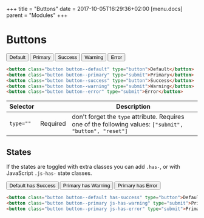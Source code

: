 +++
title = "Buttons"
date = 2017-10-05T16:29:36+02:00
[menu.docs]
parent = "Modules"
+++

# Buttons


<div class="fp-example">
	<button class="button button--default" type="button">Default</button>
	<button class="button button--primary" type="submit">Primary</button>
	<button class="button button--success" type="button">Success</button>
	<button class="button button--warning" type="submit">Warning</button>
	<button class="button button--error" type="submit">Error</button>
</div>

```html
<button class="button button--default" type="button">Default</button>
<button class="button button--primary" type="submit">Primary</button>
<button class="button button--success" type="button">Success</button>
<button class="button button--warning" type="submit">Warning</button>
<button class="button button--error" type="submit">Error</button>
```

<table class="table table--horizontal-borders">
	<thead>
		<tr>
			<th>Selector</th>
			<th></th>
			<th>Description</th>
		</tr>
	</thead>
	<tbody>
		<tr>
			<td><code>type=""</code></td>
			<td><span class="label label--warning">Required</span></td>
			<td>don't forget the <code>type</code> attribute. Requires one of the following values: <code>["submit", "button", "reset"]</code></td>
		</tr>
	</tbody>
</table>

## States

If the states are toggled with extra classes you can add `.has-`, or with JavaScript `.js-has-` state classes.

<div class="fp-example">
	<button class="button button--default has-success" type="button">Default has Success</button>
	<button class="button button--primary js-has-warning" type="submit">Primary has Warning</button>
	<button class="button button--primary js-has-error" type="submit">Primary has Error</button>
</div>

```html
<button class="button button--default has-success" type="button">Default has Success</button>
<button class="button button--primary js-has-warning" type="submit">Primary has Warning</button>
<button class="button button--primary js-has-error" type="submit">Primary has Error</button>
```

